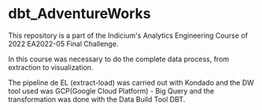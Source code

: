 # dbt_AdventureWorks

This repository is a part of the Indicium's Analytics Engineering Course of 2022 EA2022-05 Final Challenge.

In this course was necessary to do the complete data process, from extraction to visualization.

The pipeline de EL (extract-load) was carried out with Kondado and the DW tool used was GCP(Google Cloud Platform) - Big Query and the transformation was done with the Data Build Tool DBT.
